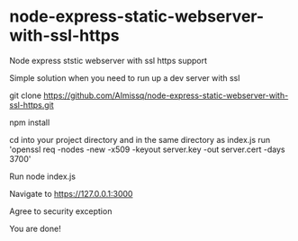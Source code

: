 # node-express-static-webserver-with-ssl-https
Node express ststic webserver with ssl https support

Simple solution when you need to run up a dev server with ssl

git clone https://github.com/AImissq/node-express-static-webserver-with-ssl-https.git

npm install

cd into your project directory and in the same directory as index.js run 'openssl req -nodes -new -x509 -keyout server.key -out server.cert -days 3700'

Run node index.js

Navigate to https://127.0.0.1:3000

Agree to security exception

You are done!
